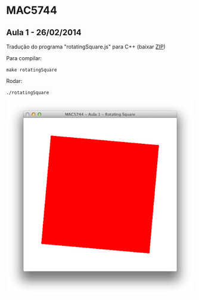 # MAC5744

## Aula 1 - 26/02/2014

Tradução do programa "rotatingSquare.js" para C++ (baixar [ZIP](https://github.com/andersonfreitas/MAC5744/archive/master.zip))

Para compilar:

    make rotatingSquare

Rodar:

    ./rotatingSquare

![Imagem](screenshot.png)
